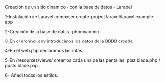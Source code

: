 Creación de un sitio dinamico - con la base de datos - Larabel

1-Instalación de Laravel composer create-project laravel/laravel example-app

2-Creación de la base de datos -phpmyadmin

3-En el archivo .env introducimos los datos de la BBDD creada.

4-En el web.php declaramos las rutas.

5-En /resources/views/ creamos cada una de las pantallas: post.blade.php / posts.blade.php .

6- Añadi todos los estilos.







